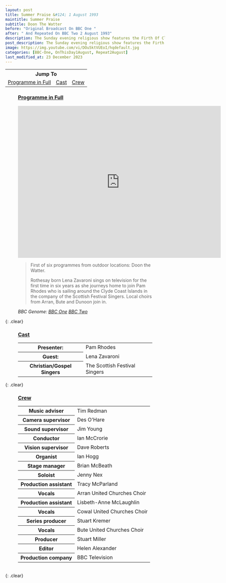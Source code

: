 ```yaml
---
layout: post
title: Summer Praise &#124; 1 August 1993
maintitle: Summer Praise
subtitle: Doon The Watter
before: "Original Broadcast On BBC One "
after: " And Repeated On BBC Two 2 August 1993"
description: The Sunday evening religious show features the Firth Of Clyde, and visits Lena's home town of Rothesay. Pam Rhodes chats to Lena about her life and career.
post_description: The Sunday evening religious show features the Firth Of Clyde, and visits Lena's home town of Rothesay. Pam Rhodes chats to Lena about her life and career.
image: https://img.youtube.com/vi/DOu5ktVUEoI/hqdefault.jpg
categories: [BBC-One, OnThisDay1August, Repeat2August]
last_modified_at: 23 December 2023
---
```


<table style="text-align:center;">
<tr><th colspan="3">Jump To</th></tr>
<tr>
<td><a href="#programme">Programme in Full</a></td>
<td><a href="#cast">Cast</a></td>
<td><a href="#crew">Crew</a></td>
</tr>
</table>

<figure class="fig3">
<h3 id="programme"><a href="#programme">Programme in Full</a></h3>
<div class="responsive-video"><iframe width="640" height="480" src="https://www.youtube.com/embed/DOu5ktVUEoI?rel=0&showinfo=0" frameborder="0" allowfullscreen></iframe></div>
<blockquote>
<p>First of six programmes from outdoor locations: Doon the Watter.</p>
<p>Rothesay born Lena Zavaroni sings on television for the first time in six years as she journeys home to join Pam Rhodes who is sailing around the Clyde Coast Islands in the company of the Scottish Festival Singers. Local choirs from Arran, Bute and Dunoon join in.</p>
</blockquote>
<cite>BBC Genome: <a class="external-link" href="https://genome.ch.bbc.co.uk/schedules/bbcone/london/1993-08-01#at-18.25">BBC One</a> <a class="external-link" href="https://genome.ch.bbc.co.uk/schedules/service_bbc_two_england/1993-08-02#at-15.00">BBC Two</a></cite>
</figure>

{: .clear}

<figure class="fig3">
<h3 id="cast"><a href="#cast">Cast</a></h3>
<table>
<tr><th>Presenter:</th><td>Pam Rhodes</td></tr>
<tr><th>Guest:</th><td>Lena Zavaroni</td></tr>
<tr><th>Christian/Gospel Singers</th><td>The Scottish Festival Singers</td></tr>
</table>
</figure>

{: .clear}

<figure class="fig3">
<h3 id="crew"><a href="#crew">Crew</a></h3>
<table>
<tr><th>Music adviser</th><td>Tim Redman</td></tr>
<tr><th>Camera supervisor</th><td>Des O'Hare</td></tr>
<tr><th>Sound supervisor</th><td>Jim Young</td></tr>
<tr><th>Conductor</th><td>Ian McCrorie</td></tr>
<tr><th>Vision supervisor</th><td>Dave Roberts</td></tr>
<tr><th>Organist</th><td>Ian Hogg</td></tr>
<tr><th>Stage manager</th><td>Brian McBeath</td></tr>
<tr><th>Soloist</th><td>Jenny Nex</td></tr>
<tr><th>Production assistant</th><td>Tracy McParland</td></tr>
<tr><th>Vocals</th><td>Arran United Churches Choir</td></tr>
<tr><th>Production assistant</th><td>Lisbeth-Anne McLaughlin</td></tr>
<tr><th>Vocals</th><td>Cowal United Churches Choir</td></tr>
<tr><th>Series producer</th><td>Stuart Kremer</td></tr>
<tr><th>Vocals</th><td>Bute United Churches Choir</td></tr>
<tr><th>Producer</th><td>Stuart Miller</td></tr>
<tr><th>Editor</th><td>Helen Alexander</td></tr>
<tr><th>Production company</th><td>BBC Television</td></tr>
</table>
</figure>

<br />{: .clear}

